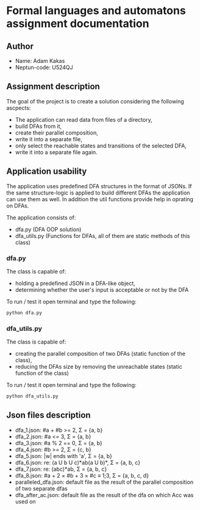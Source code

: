 # Formal languages and automatons assignment documentation

## Author

- Name: Adam Kakas
- Neptun-code: U524QJ

## Assignment description

The goal of the project is to create a solution considering the following ascpects:

- The application can read data from files of a directory,
- build DFAs from it,
- create their parallel composition,
- write it into a separate file,
- only select the reachable states and transitions of the selected DFA,
- write it into a separate file again.

## Application usability

The application uses predefined DFA structures in the format of JSONs. If the same structure-logic is applied to build different DFAs the application can use them as well.
In addition the util functions provide help in oprating on DFAs.

The application consists of:

- dfa.py (DFA OOP solution)
- dfa_utils.py (Functions for DFAs, all of them are static methods of this class)

### dfa.py

The class is capable of:

- holding a predefined JSON in a DFA-like object,
- determining whether the user's input is acceptable or not by the DFA

To run / test it open terminal and type the following:

```ps
python dfa.py
```

### dfa_utils.py

The class is capable of:

- creating the parallel composition of two DFAs (static function of the class),
- reducing the DFAs size by removing the unreachable states (static function of the class)

To run / test it open terminal and type the following:

```ps
python dfa_utils.py
```

## Json files description

- dfa_1.json: #a + #b >= 2, Σ = {a, b}
- dfa_2.json: #a <= 3, Σ = {a, b}
- dfa_3.json: #a % 2 == 0, Σ = {a, b}
- dfa_4.json: #b >= 2, Σ = {c, b}
- dfa_5.json: |w| ends with 'a', Σ = {a, b}
- dfa_6.json: re: (a U b U c)\*ab(a U b)\*, Σ = {a, b, c}
- dfa_7.json: re: (abc)\*ab, Σ = {a, b, c}
- dfa_8.json: #a + 2 × #b + 3 × #c ≡ 1;3, Σ = {a, b, c, d}
- paralleled_dfa.json: default file as the result of the parallel composition of two separate dfas
- dfa_after_ac.json: default file as the result of the dfa on which Acc was used on
